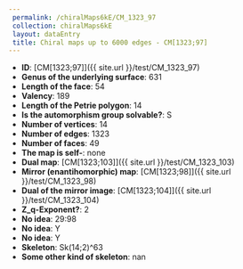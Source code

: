 ```yaml
--- 
 permalink: /chiralMaps6kE/CM_1323_97 
 collection: chiralMaps6kE
 layout: dataEntry
 title: Chiral maps up to 6000 edges - CM[1323;97]
---
```


- **ID**: [CM[1323;97]]({{ site.url }}/test/CM_1323_97)
- **Genus of the underlying surface**: 631
- **Length of the face**: 54
- **Valency**: 189
- **Length of the Petrie polygon**: 14
- **Is the automorphism group solvable?**: S
- **Number of vertices**: 14
- **Number of edges**: 1323
- **Number of faces**: 49
- **The map is self-**: none
- **Dual map**: [CM[1323;103]]({{ site.url }}/test/CM_1323_103)
- **Mirror (enantihomorphic) map**: [CM[1323;98]]({{ site.url }}/test/CM_1323_98)
- **Dual of the mirror image**: [CM[1323;104]]({{ site.url }}/test/CM_1323_104)
- **Z_q-Exponent?**: 2
- **No idea**:  29:98
- **No idea**: Y
- **No idea**: Y
- **Skeleton**: Sk(14;2)^63
- **Some other kind of skeleton**: nan
